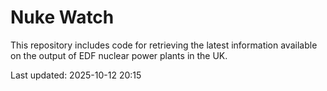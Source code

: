 # Nuke Watch

This repository includes code for retrieving the latest information available on the output of EDF nuclear power plants in the UK.

Last updated: 2025-10-12 20:15